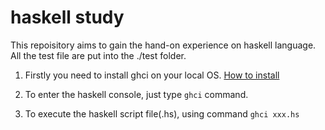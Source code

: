 # haskell study
This repoisitory aims to gain the hand-on experience on haskell language.
All the test file are put into the ./test folder.
1. Firstly you need to install ghci on your local OS. [How to install](https://www.haskell.org/downloads)

2. To enter the haskell console, just type `ghci` command.

3. To execute the haskell script file(.hs), using command `ghci xxx.hs`
